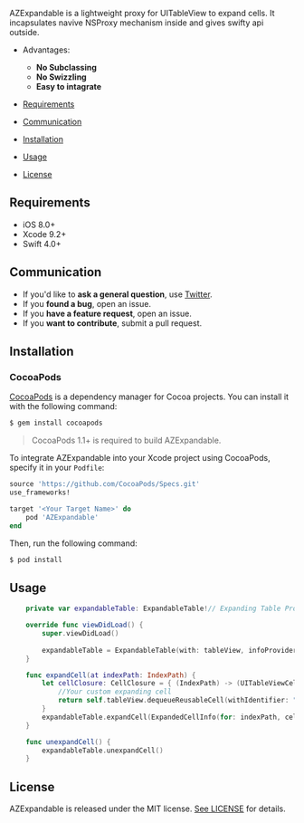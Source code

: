 AZExpandable is a lightweight proxy for UITableView to expand cells. It incapsulates navive NSProxy mechanism inside and gives swifty api outside.
- Advantages:
	- **No Subclassing**
	- **No Swizzling**
	- **Easy to intagrate**

- [Requirements](#requirements)
- [Communication](#communication)
- [Installation](#installation)
- [Usage](#usage)
- [License](#license)

## Requirements

- iOS 8.0+
- Xcode 9.2+
- Swift 4.0+

## Communication

- If you'd like to **ask a general question**, use [Twitter](http://twitter.com/avzonov).
- If you **found a bug**, open an issue.
- If you **have a feature request**, open an issue.
- If you **want to contribute**, submit a pull request.

## Installation

### CocoaPods

[CocoaPods](http://cocoapods.org) is a dependency manager for Cocoa projects. You can install it with the following command:

```bash
$ gem install cocoapods
```

> CocoaPods 1.1+ is required to build AZExpandable.

To integrate AZExpandable into your Xcode project using CocoaPods, specify it in your `Podfile`:

```ruby
source 'https://github.com/CocoaPods/Specs.git'
use_frameworks!

target '<Your Target Name>' do
    pod 'AZExpandable'
end
```

Then, run the following command:

```bash
$ pod install
```

## Usage


```swift
	private var expandableTable: ExpandableTable!// Expanding Table Proxy

    override func viewDidLoad() {
        super.viewDidLoad()
        
        expandableTable = ExpandableTable(with: tableView, infoProvider: self)// TableInfoProvider = UITableViewDelegate & UITableViewDataSource
    }

    func expandCell(at indexPath: IndexPath) {
        let cellClosure: CellClosure = { (IndexPath) -> (UITableViewCell) in
        	//Your custom expanding cell
            return self.tableView.dequeueReusableCell(withIdentifier: "Identifier", for: indexPath)
        }
        expandableTable.expandCell(ExpandedCellInfo(for: indexPath, cellType: .custom(cellClosure)))
    }

    func unexpandCell() {
    	expandableTable.unexpandCell()
    }
```


## License

AZExpandable is released under the MIT license. [See LICENSE](https://github.com/azonov/expandableTable/blob/master/LICENSE) for details.
